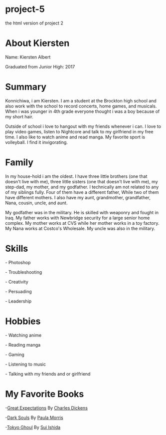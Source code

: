 # project-5
the html version of project 2

<h1>About Kiersten</h1> 
<p>Name: Kiersten Albert</p>

<p><Graduated from Elementary School: 2014/p></Graduated>

<h>Graduated from Junior High: 2017</h>

<h1>Summary</h1>

<P>Konnichiwa, i am Kiersten. I am a student at the Brockton high school and also work with the school to record concerts, home games, and musicals. When i was younger in 4th grade everyone thought i was a boy because of my short hair.</P>

<P>Outside of school i love to hangout with my friends whenever i can. I love to play video games, listen to Nightcore and talk to my girlfriend in my free time. I also like to watch anime and read manga. My favorite sport is volleyball. I find it invigorating.</P>

<H1>Family</H1>
<P>In my house-hold i am the oldest. I have three little brothers (one that doesn't live with me), three little sisters (one that doesn't live with me), my step-dad, my mother, and my godfather. I technically am not related to any of my siblings fully. Four of them have a different father, While two of them have different mothers. I also have my aunt, grandmother, grandfather,  Nana, cousin, uncle, and aunt. </P>

<P>My godfather was in the military. He is skilled with weaponry and fought in Iraq. My father works with Newbridge security for a large senior home complex. My mother works at CVS while her mother works in a toy factory. My Nana works at Costco's Wholesale. My uncle was also in the military.</P>

<H1> Skills</H1>

 <P>    - Photoshop</P>
 <P>    - Troubleshooting</P>
 <P>    - Creativity</P>
 <P>    - Persuading</P>
 <P>    - Leadership</P>


<H1> Hobbies</H1>

 <P>    - Watching anime</P>
 <P>    - Reading manga</P>
 <P>    - Gaming</P>
 <P>    - Listening to music</P>
 <P>    - Talking with my friends and or girlfriend</P>

<H1> My Favorite Books</H1>
<p> -<a href="https://www.amazon.com/gp/slredirect/picassoRedirect.html/ref=pa_sp_atf_aps_sr_pg1_1?ie=UTF8&adId=A0267624FNZ6G6ACKE5U&url=/Expectations-Everymans-Library-Charles-Dickens/dp/0679405798/ref=sr_1_1_sspa?crid=24FZCA3EWW43N&keywords=great%2bexpectations%2bcharles%2bdickens%2bhardcover&qid=1569592003&sprefix=great%2bex%252Caps%252C144&sr=8-1-spons&psc=1&qualifier=1569592003&id=5994523889244214&widgetName=sp_atf">Great Expectations</a> By <a href="https://www.charlesdickensinfo.com/">Charles Dickens</a></p>  
   
<p> -<a href="https://www.amazon.com/Dark-Souls-Novel-Paula-Morris/dp/0545251346/ref=sr_1_1?keywords=dark%20souls%20paula%20morris&qid=1569592035&sr=8-1">Dark Souls</a> By <a href="http://www.paula-morris.com/">Paula Morris</a>
    
<p> -<a href="https://www.amazon.com/Tokyo-Ghoul-Complete-Box-Set/dp/1974703185/ref=sr_1_1?keywords=tokyo%20ghoul%20manga%20set&qid=1569592121&sr=8-1">Tokyo Ghoul</a> By <a href="https://tokyoghoul.fandom.com/wiki/Sui_Ishida">Sui Ishida</a></p>


